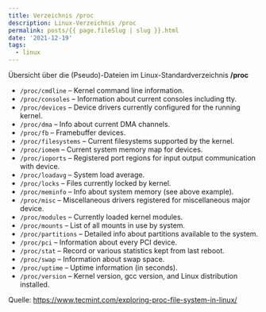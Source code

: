 ```yaml
---
title: Verzeichnis /proc
description: Linux-Verzeichnis /proc
permalink: posts/{{ page.fileSlug | slug }}.html
date: '2021-12-19'
tags:
  - linux
---
```

Übersicht über die (Pseudo)-Dateien im Linux-Standardverzeichnis **/proc**  

  - `/proc/cmdline` – Kernel command line information.
  - `/proc/consoles` – Information about current consoles including tty.
  - `/proc/devices` – Device drivers currently configured for the running kernel.
  - `/proc/dma` – Info about current DMA channels.
  - `/proc/fb` – Framebuffer devices.
  - `/proc/filesystems` – Current filesystems supported by the kernel.
  - `/proc/iomem` – Current system memory map for devices.
  - `/proc/ioports` – Registered port regions for input output communication with device.
  - `/proc/loadavg` – System load average.
  - `/proc/locks` – Files currently locked by kernel.
  - `/proc/meminfo` – Info about system memory (see above example).
  - `/proc/misc` – Miscellaneous drivers registered for miscellaneous major device.
  - `/proc/modules` – Currently loaded kernel modules.
  - `/proc/mounts` – List of all mounts in use by system.
  - `/proc/partitions` – Detailed info about partitions available to the system.
  - `/proc/pci` – Information about every PCI device.
  - `/proc/stat` – Record or various statistics kept from last reboot.
  - `/proc/swap` – Information about swap space.
  - `/proc/uptime` – Uptime information (in seconds).
  - `/proc/version` – Kernel version, gcc version, and Linux distribution installed.

Quelle: <https://www.tecmint.com/exploring-proc-file-system-in-linux/>
